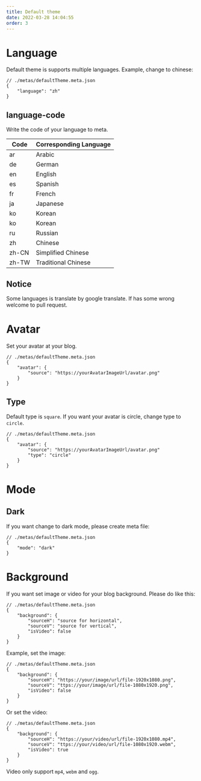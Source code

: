 ```yaml
---
title: Default theme
date: 2022-03-28 14:04:55
order: 3
---
```

# Language
Default theme is supports multiple languages. Example, change to chinese:
```
// ./metas/defaultTheme.meta.json
{
    "language": "zh"
}
```
## language-code
Write the code of your language to meta.

| Code  | Corresponding Language |
| ----- | ---------------------- |
| ar    | Arabic                 |
| de    | German                 |
| en    | English                |
| es    | Spanish                |
| fr    | French                 |
| ja    | Japanese               |
| ko    | Korean                 |
| ko    | Korean                 |
| ru    | Russian                |
| zh    | Chinese                |
| zh-CN | Simplified Chinese     |
| zh-TW | Traditional Chinese    |

## Notice
Some languages is translate by google translate. If has some wrong welcome to pull request.

# Avatar
Set your avatar at your blog.
```
// ./metas/defaultTheme.meta.json
{
    "avatar": {
        "source": "https://yourAvatarImageUrl/avatar.png"
    }
}
```

## Type
Default type is `square`. If you want your avatar is circle, change type to `circle`.
```
// ./metas/defaultTheme.meta.json
{
    "avatar": {
        "source": "https://yourAvatarImageUrl/avatar.png"
        "type": "circle"
    }
}
```

# Mode
## Dark
If you want change to dark mode, please create meta file:
```
// ./metas/defaultTheme.meta.json
{
    "mode": "dark"
}
```

# Background
If you want set image or video for your blog background. Please do like this:
```
// ./metas/defaultTheme.meta.json
{
    "background": {
        "sourceH": "source for horizontal",
        "sourceV": "source for vertical",
        "isVideo": false
    }
}
```
Example, set the image:
```
// ./metas/defaultTheme.meta.json
{
    "background": {
        "sourceH": "https://your/image/url/file-1920x1080.png",
        "sourceV": "ttps://your/image/url/file-1080x1920.png",
        "isVideo": false
    }
}
```
Or set the video:
```
// ./metas/defaultTheme.meta.json
{
    "background": {
        "sourceH": "https://your/video/url/file-1920x1080.mp4",
        "sourceV": "ttps://your/video/url/file-1080x1920.webm",
        "isVideo": true
    }
}
```
Video only support `mp4`, `webm` and `ogg`.